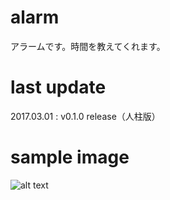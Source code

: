# alarm  
アラームです。時間を教えてくれます。
# last update
2017.03.01 : v0.1.0 release（人柱版）

# sample image
![alt text](https://github.com/chicori/TOS-Addon/raw/master/alarm/README.jpg)
